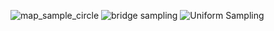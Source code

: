 
![map_sample_circle](https://github.com/atreyabhat/MotionPlanning/assets/39030188/9f8fd76b-54c9-440c-a285-f9eb27bb359a)
![bridge sampling](https://github.com/atreyabhat/MotionPlanning/assets/39030188/993fe49e-9df2-426a-b4e5-103e4d11f457)
![Uniform Sampling](https://github.com/atreyabhat/MotionPlanning/assets/39030188/8f9fc7e2-3f05-47a8-93af-2fcc7ce05412)

